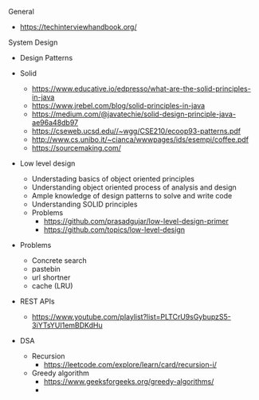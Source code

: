 General
- https://techinterviewhandbook.org/


System Design
- Design Patterns
- Solid
    - https://www.educative.io/edpresso/what-are-the-solid-principles-in-java
    - https://www.jrebel.com/blog/solid-principles-in-java
    - https://medium.com/@javatechie/solid-design-principle-java-ae96a48db97
    - https://cseweb.ucsd.edu//~wgg/CSE210/ecoop93-patterns.pdf
    - http://www.cs.unibo.it/~cianca/wwwpages/ids/esempi/coffee.pdf
    - https://sourcemaking.com/
- Low level design
    - Understading basics of object oriented principles
    - Understanding object oriented process of analysis and design
    - Ample knowledge of design patterns to solve and write code
    - Understanding SOLID principles
    - Problems
        - https://github.com/prasadgujar/low-level-design-primer
        - https://github.com/topics/low-level-design
- Problems
    - Concrete search
    - pastebin
    - url shortner
    - cache (LRU)

- REST APIs
    - https://www.youtube.com/playlist?list=PLTCrU9sGybupzS5-3iYTsYUI1emBDKdHu

- DSA
    - Recursion
        - https://leetcode.com/explore/learn/card/recursion-i/
    - Greedy algorithm
        - https://www.geeksforgeeks.org/greedy-algorithms/
        -